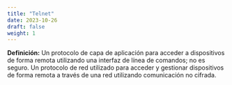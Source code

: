 ```yaml
---
title: "Telnet"
date: 2023-10-26
draft: false
weight: 1
---
```


**Definición:** Un protocolo de capa de aplicación para acceder a dispositivos de forma remota utilizando una interfaz de línea de comandos; no es seguro. Un protocolo de red utilizado para acceder y gestionar dispositivos de forma remota a través de una red utilizando comunicación no cifrada.
